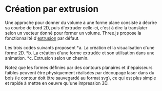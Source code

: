 # Création par extrusion

Une approche pour donner du volume à une forme plane consiste à décrire sa courbe de bord 2D, puis d'extruder celle-ci, c'est à dire la translater selon un vecteur donné pour former un volume.
Three.js propose la fonctionnalité d'[extrusion](https://threejs.org/docs/#api/geometries/ExtrudeGeometry) par défaut.

Les trois codes suivants proposent
*a. La création et la visualisation d'une forme 2D.
*b. La création d'une forme extrudée et son utilisation dans une animation.
*c. Extrusion selon un chemin. 


Notez que les formes définies par des contours planaires et d'épaisseurs faibles peuvent être physiquement réalisées par découpage laser dans du bois (le contour doit être sauvegardé au format svg), ce qui est plus simple et rapide à mettre en oeuvre qu'une impression 3D.
